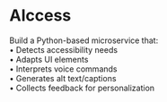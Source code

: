 # AIccess
Build a Python-based microservice that: 	
• Detects accessibility needs 	
• Adapts UI elements 	
• Interprets voice commands 	
• Generates alt text/captions 	
• Collects feedback for personalization
